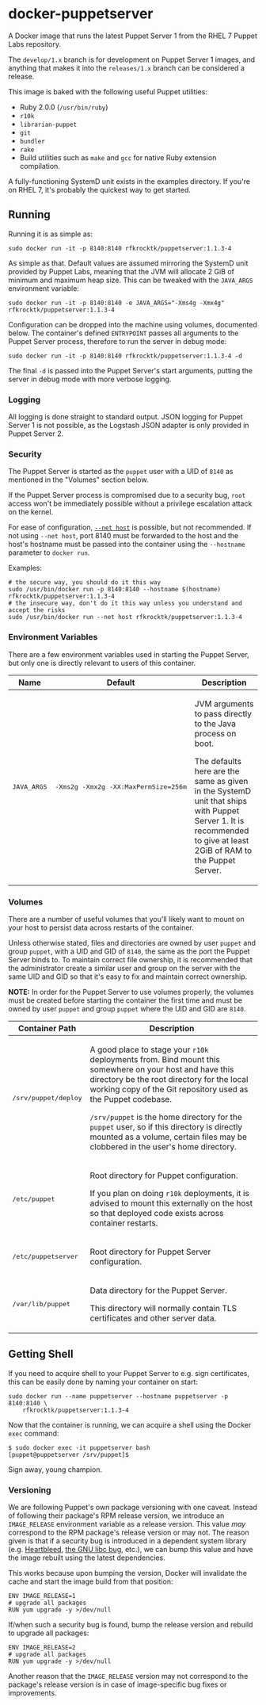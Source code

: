 docker-puppetserver
===================

A Docker image that runs the latest Puppet Server 1 from the RHEL 7 Puppet Labs repository.

The `develop/1.x` branch is for development on Puppet Server 1 images, and anything that makes it into the
`releases/1.x` branch can be considered a release.

This image is baked with the following useful Puppet utilities:

 - Ruby 2.0.0 (`/usr/bin/ruby`)
 - `r10k`
 - `librarian-puppet`
 - `git`
 - `bundler`
 - `rake`
 - Build utilities such as `make` and `gcc` for native Ruby extension compilation.

A fully-functioning SystemD unit exists in the examples directory. If you're on RHEL 7, it's probably the quickest
way to get started.

## Running

Running it is as simple as:

```
sudo docker run -it -p 8140:8140 rfkrocktk/puppetserver:1.1.3-4
```

As simple as that. Default values are assumed mirroring the SystemD unit provided by Puppet Labs, meaning that the JVM
will allocate 2 GiB of minimum and maximum heap size. This can be tweaked with the `JAVA_ARGS` environment variable:

```
sudo docker run -it -p 8140:8140 -e JAVA_ARGS="-Xms4g -Xmx4g" rfkrocktk/puppetserver:1.1.3-4
```

Configuration can be dropped into the machine using volumes, documented below. The container's defined `ENTRYPOINT`
passes all arguments to the Puppet Server process, therefore to run the server in debug mode:

```
sudo docker run -it -p 8140:8140 rfkrocktk/puppetserver:1.1.3-4 -d
```

The final `-d` is passed into the Puppet Server's start arguments, putting the server in debug mode with more verbose
logging.

### Logging

All logging is done straight to standard output. JSON logging for Puppet Server 1 is not possible, as the Logstash
JSON adapter is only provided in Puppet Server 2.

### Security

The Puppet Server is started as the `puppet` user with a UID of `8140` as mentioned in the "Volumes" section below.

If the Puppet Server process is compromised due to a security bug, `root` access won't be immediately possible
without a privilege escalation attack on the kernel.

For ease of configuration, [`--net host`][docker-net-host] is possible, but not recommended. If not using `--net host`,
port 8140 must be forwarded to the host and the host's hostname must be passed into the container using the `--hostname`
parameter to `docker run`.

Examples:

```
# the secure way, you should do it this way
sudo /usr/bin/docker run -p 8140:8140 --hostname $(hostname) rfkrocktk/puppetserver:1.1.3-4
# the insecure way, don't do it this way unless you understand and accept the risks
sudo /usr/bin/docker run --net host rfkrocktk/puppetserver:1.1.3-4
```

### Environment Variables

There are a few environment variables used in starting the Puppet Server, but only one is directly relevant to users
of this container.

<table>
    <thead>
        <tr>
            <th>Name</th>
            <th>Default</th>
            <th>Description</th>
        </tr>
    </thead>
    <tbody>
        <tr>
            <td><pre>JAVA_ARGS</pre></td>
            <td><pre>-Xms2g -Xmx2g -XX:MaxPermSize=256m</td>
            <td>
                <p>JVM arguments to pass directly to the Java process on boot.</p>
                <p>The defaults here are the same as given in the SystemD unit that ships with Puppet Server 1.
                   It is recommended to give at least 2GiB of RAM to the Puppet Server.</p>
            </td>
        </tr>
    </tbody>
</table>

### Volumes

There are a number of useful volumes that you'll likely want to mount on your host to persist data across restarts
of the container.

Unless otherwise stated, files and directories are owned by user `puppet` and group `puppet`, with a UID and GID of
`8140`, the same as the port the Puppet Server binds to. To maintain correct file ownership, it is recommended that the
administrator create a similar user and group on the server with the same UID and GID so that it's easy to fix and
maintain correct ownership.

**NOTE:** In order for the Puppet Server to use volumes properly, the volumes must be created before starting the
container the first time and must be owned by user `puppet` and group `puppet` where the UID and GID are `8140`.

<table>
    <thead>
        <tr>
            <th>Container Path</th>
            <th>Description</th>
        </tr>
    </thead>
    <tbody>
        <tr>
            <td><pre>/srv/puppet/deploy</pre></td>
            <td>
                <p>A good place to stage your <code>r10k</code> deployments from. Bind mount this somewhere on your host
                   and have this directory be the root directory for the local working copy of the Git repository used
                   as the Puppet codebase.</p>
                <p><code>/srv/puppet</code> is the home directory for the <code>puppet</code> user, so if this directory
                   is directly mounted as a volume, certain files may be clobbered in the user's home directory.</p>
            </td>
        </tr>
        <tr>
            <td><pre>/etc/puppet</pre></td>
            <td>
                <p>Root directory for Puppet configuration.</p>
                <p>If you plan on doing <code>r10k</code> deployments, it is advised to mount this externally on the
                   host so that deployed code exists across container restarts.</p>
            </td>
        </tr>
        <tr>
            <td><pre>/etc/puppetserver</pre></td>
            <td>
                <p>Root directory for Puppet Server configuration.</p>
            </td>
        </tr>
        <tr>
            <td><pre>/var/lib/puppet</pre></td>
            <td>
                <p>Data directory for the Puppet Server.</p>
                <p>This directory will normally contain TLS certificates and other server data.</p>
            </td>
        </tr>
    </tbody>
</table>

## Getting Shell

If you need to acquire shell to your Puppet Server to e.g. sign certificates, this can be easily done by naming your
container on start:

```
sudo docker run --name puppetserver --hostname puppetserver -p 8140:8140 \
    rfkrocktk/puppetserver:1.1.3-4
```

Now that the container is running, we can acquire a shell using the Docker `exec` command:

```
$ sudo docker exec -it puppetserver bash
[puppet@puppetserver /srv/puppet]$
```

Sign away, young champion.

### Versioning

We are following Puppet's own package versioning with one caveat. Instead of following their package's RPM release
version, we introduce an `IMAGE_RELEASE` environment variable as a release version. This value _may_ correspond to the
RPM package's release version or may not. The reason given is that if a security bug is introduced in a dependent
system library (e.g. [Heartbleed][heartbleed], [the GNU libc bug][glibc-bug], etc.), we can bump this value and have the
image rebuilt using the latest dependencies.

This works because upon bumping the version, Docker will invalidate the cache and start the image build from that
position:

```
ENV IMAGE_RELEASE=1
# upgrade all packages
RUN yum upgrade -y >/dev/null
```

If/when such a security bug is found, bump the release version and rebuild to upgrade all packages:

```
ENV IMAGE_RELEASE=2
# upgrade all packages
RUN yum upgrade -y >/dev/null
```

Another reason that the `IMAGE_RELEASE` version may not correspond to the package's release version is in case of
image-specific bug fixes or improvements.

 [heartbleed]: http://heartbleed.com/
 [glibc-bug]: https://bugzilla.redhat.com/show_bug.cgi?id=CVE-2015-0235
 [docker-net-host]: https://docs.docker.com/engine/reference/run/#network-host
